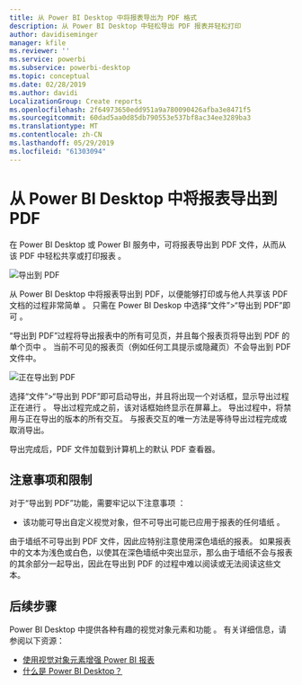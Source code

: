 ```yaml
---
title: 从 Power BI Desktop 中将报表导出为 PDF 格式
description: 从 Power BI Desktop 中轻松导出 PDF 报表并轻松打印
author: davidiseminger
manager: kfile
ms.reviewer: ''
ms.service: powerbi
ms.subservice: powerbi-desktop
ms.topic: conceptual
ms.date: 02/28/2019
ms.author: davidi
LocalizationGroup: Create reports
ms.openlocfilehash: 2f64973650edd951a9a780090426afba3e8471f5
ms.sourcegitcommit: 60dad5aa0d85db790553e537bf8ac34ee3289ba3
ms.translationtype: MT
ms.contentlocale: zh-CN
ms.lasthandoff: 05/29/2019
ms.locfileid: "61303094"
---
```

# <a name="export-reports-to-pdf-from-power-bi-desktop"></a>从 Power BI Desktop 中将报表导出到 PDF
在 Power BI Desktop 或 Power BI 服务中，可将报表导出到 PDF 文件，从而从该 PDF 中轻松共享或打印报表  。

![导出到 PDF](media/desktop-export-to-pdf/export-to-pdf_01.png)

从 Power BI Desktop 中将报表导出到 PDF，以便能够打印或与他人共享该 PDF 文档的过程非常简单  。 只需在 Power BI Deskop 中选择“文件”>“导出到 PDF”即可  。

“导出到 PDF”过程将导出报表中的所有可见页，并且每个报表页将导出到 PDF 的单个页中   。 当前不可见的报表页（例如任何工具提示或隐藏页）不会导出到 PDF 文件中。 

![正在导出到 PDF](media/desktop-export-to-pdf/export-to-pdf_02.png)

选择“文件”>“导出到 PDF”即可启动导出，并且将出现一个对话框，显示导出过程正在进行  。 导出过程完成之前，该对话框始终显示在屏幕上。 导出过程中，将禁用与正在导出的版本的所有交互。 与报表交互的唯一方法是等待导出过程完成或取消导出。 

导出完成后，PDF 文件加载到计算机上的默认 PDF 查看器。 

## <a name="considerations-and-limitations"></a>注意事项和限制
对于“导出到 PDF”功能，需要牢记以下注意事项  ：

* 该功能可导出自定义视觉对象，但不可导出可能已应用于报表的任何墙纸  。

由于墙纸不可导出到 PDF 文件，因此应特别注意使用深色墙纸的报表。 如果报表中的文本为浅色或白色，以使其在深色墙纸中突出显示，那么由于墙纸不会与报表的其余部分一起导出，因此在导出到 PDF 的过程中难以阅读或无法阅读这些文本。 



## <a name="next-steps"></a>后续步骤
Power BI Desktop 中提供各种有趣的视觉对象元素和功能  。 有关详细信息，请参阅以下资源：

* [使用视觉对象元素增强 Power BI 报表](desktop-visual-elements-for-reports.md)
* [什么是 Power BI Desktop？](desktop-what-is-desktop.md)


